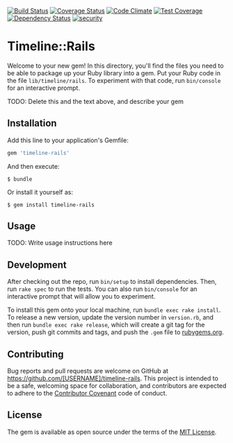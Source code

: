 [![Build Status](https://travis-ci.org/Insynia/timeline-rails.svg?branch=master)](https://travis-ci.org/Insynia/timeline-rails) [![Coverage Status](https://coveralls.io/repos/github/Insynia/timeline-rails/badge.svg?branch=master)](https://coveralls.io/github/Insynia/timeline-rails?branch=master) [![Code Climate](https://codeclimate.com/github/Insynia/timeline-rails/badges/gpa.svg)](https://codeclimate.com/github/Insynia/timeline-rails) [![Test Coverage](https://codeclimate.com/github/Insynia/timeline-rails/badges/coverage.svg)](https://codeclimate.com/github/Insynia/timeline-rails/coverage) [![Dependency Status](https://gemnasium.com/badges/github.com/Insynia/timeline-rails.svg)](https://gemnasium.com/github.com/Insynia/timeline-rails) [![security](https://hakiri.io/github/Insynia/timeline-rails/master.svg)](https://hakiri.io/github/Insynia/timeline-rails/master)

# Timeline::Rails

Welcome to your new gem! In this directory, you'll find the files you need to be able to package up your Ruby library into a gem. Put your Ruby code in the file `lib/timeline/rails`. To experiment with that code, run `bin/console` for an interactive prompt.

TODO: Delete this and the text above, and describe your gem

## Installation

Add this line to your application's Gemfile:

```ruby
gem 'timeline-rails'
```

And then execute:

    $ bundle

Or install it yourself as:

    $ gem install timeline-rails

## Usage

TODO: Write usage instructions here

## Development

After checking out the repo, run `bin/setup` to install dependencies. Then, run `rake spec` to run the tests. You can also run `bin/console` for an interactive prompt that will allow you to experiment.

To install this gem onto your local machine, run `bundle exec rake install`. To release a new version, update the version number in `version.rb`, and then run `bundle exec rake release`, which will create a git tag for the version, push git commits and tags, and push the `.gem` file to [rubygems.org](https://rubygems.org).

## Contributing

Bug reports and pull requests are welcome on GitHub at https://github.com/[USERNAME]/timeline-rails. This project is intended to be a safe, welcoming space for collaboration, and contributors are expected to adhere to the [Contributor Covenant](http://contributor-covenant.org) code of conduct.


## License

The gem is available as open source under the terms of the [MIT License](http://opensource.org/licenses/MIT).

